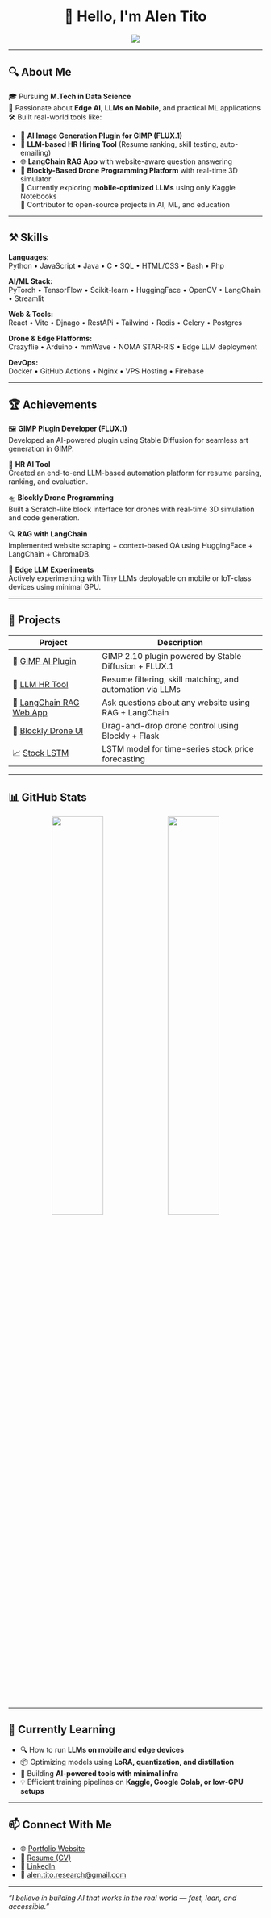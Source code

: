 <h1 align="center">👋 Hello, I'm Alen Tito</h1>

<p align="center">
  <img src="https://readme-typing-svg.demolab.com/?lines=AI+Engineer+%7C+M.Tech+in+Data+Science+%7C+Edge+LLM+Researcher+%7C+Tool+Builder&center=true&width=500&height=30" />
</p>

---

## 🔍 About Me

🎓 Pursuing **M.Tech in Data Science**  
🧠 Passionate about **Edge AI**, **LLMs on Mobile**, and practical ML applications  
🛠 Built real-world tools like:
- 🔌 **AI Image Generation Plugin for GIMP (FLUX.1)**
- 🧠 **LLM-based HR Hiring Tool** (Resume ranking, skill testing, auto-emailing)
- 🌐 **LangChain RAG App** with website-aware question answering
- 🚁 **Blockly-Based Drone Programming Platform** with real-time 3D simulator  
📱 Currently exploring **mobile-optimized LLMs** using only Kaggle Notebooks  
🔄 Contributor to open-source projects in AI, ML, and education  

---

## ⚒️ Skills

**Languages:**  
Python • JavaScript • Java • C • SQL • HTML/CSS • Bash • Php   

**AI/ML Stack:**  
PyTorch • TensorFlow • Scikit-learn • HuggingFace • OpenCV • LangChain • Streamlit  

**Web & Tools:**  
React • Vite • Djnago • RestAPi • Tailwind • Redis • Celery • Postgres  

**Drone & Edge Platforms:**  
Crazyflie • Arduino • mmWave • NOMA STAR-RIS • Edge LLM deployment  

**DevOps:**  
Docker • GitHub Actions • Nginx • VPS Hosting • Firebase  

---

## 🏆 Achievements

🖼️ **GIMP Plugin Developer (FLUX.1)**  
Developed an AI-powered plugin using Stable Diffusion for seamless art generation in GIMP.

📄 **HR AI Tool**  
Created an end-to-end LLM-based automation platform for resume parsing, ranking, and evaluation.

🛸 **Blockly Drone Programming**  
Built a Scratch-like block interface for drones with real-time 3D simulation and code generation.

🔍 **RAG with LangChain**  
Implemented website scraping + context-based QA using HuggingFace + LangChain + ChromaDB.

📱 **Edge LLM Experiments**  
Actively experimenting with Tiny LLMs deployable on mobile or IoT-class devices using minimal GPU.

---

## 🚀 Projects

| Project | Description |
|--------|-------------|
| 🎨 [GIMP AI Plugin](https://github.com/alentito/flux-gimp-plugin) | GIMP 2.10 plugin powered by Stable Diffusion + FLUX.1 |
| 🤖 [LLM HR Tool](https://github.com/alentito/hr-ai-screening) | Resume filtering, skill matching, and automation via LLMs |
| 🧠 [LangChain RAG Web App](https://github.com/alentito/langchain-rag-webapp) | Ask questions about any website using RAG + LangChain |
| 🚁 [Blockly Drone UI](https://github.com/alentito/crazyflie-blockly) | Drag-and-drop drone control using Blockly + Flask |
| 📈 [Stock LSTM](https://github.com/alentito/stock-lstm-model) | LSTM model for time-series stock price forecasting |

---

## 📊 GitHub Stats

<p align="center">
  <img src="https://github-readme-stats.vercel.app/api?username=alentito&show_icons=true&theme=github_dark" width="45%" />
  <img src="https://streak-stats.demolab.com?user=alentito&theme=dark&hide_border=true" width="45%" />
</p>

---

## 🧠 Currently Learning

- 🔍 How to run **LLMs on mobile and edge devices**
- 📦 Optimizing models using **LoRA, quantization, and distillation**
- 🤖 Building **AI-powered tools with minimal infra**
- 💡 Efficient training pipelines on **Kaggle, Google Colab, or low-GPU setups**

---

## 📫 Connect With Me

- 🌐 [Portfolio Website]([https://alentito.com](https://alentito.netlify.app/))
- 📄 [Resume (CV)](https://drive.google.com/your-link)
- 💼 [LinkedIn](https://www.linkedin.com/in/alen-tito-98134519a/)
- 📧 alen.tito.research@gmail.com

---

_“I believe in building AI that works in the real world — fast, lean, and accessible.”_

